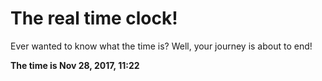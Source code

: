 # The real time clock!

Ever wanted to know what the time is? Well, your journey is about to end!

**The time is Nov 28, 2017, 11:22**